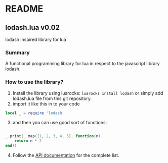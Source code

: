 # README #

## lodash.lua v0.02
lodash inspired library for lua

### Summary ###

A functional programming library for lua in respect to the javascript library lodash.

### How to use the library? ###

1. Install the library using luarocks:  ```luarocks install lodash```
   or simply add lodash.lua file from this git repository.
2. import it like this in to your code 
```lua
local _ = require 'lodash'
```
3. and then you can use good sort of functions:

```lua

_.print(_.map({1, 2, 3, 4, 5}, function(n)
	return n * 2
end))
```

4. Follow the [API documentation](http://tedmog.github.io/lodash.lua) for the complete list.
